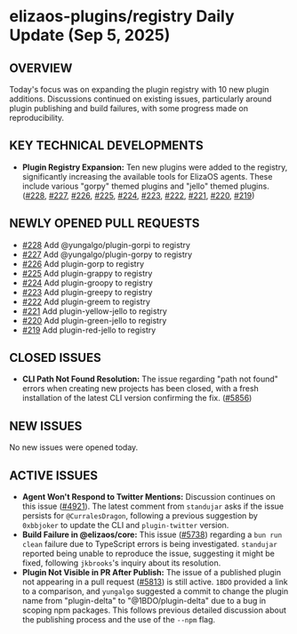 # elizaos-plugins/registry Daily Update (Sep 5, 2025)
## OVERVIEW 
Today's focus was on expanding the plugin registry with 10 new plugin additions. Discussions continued on existing issues, particularly around plugin publishing and build failures, with some progress made on reproducibility.

## KEY TECHNICAL DEVELOPMENTS

- **Plugin Registry Expansion:** Ten new plugins were added to the registry, significantly increasing the available tools for ElizaOS agents. These include various "gorpy" themed plugins and "jello" themed plugins. ([#228](https://github.com/elizaos-plugins/registry/pull/228), [#227](https://github.com/elizaos-plugins/registry/pull/227), [#226](https://github.com/elizaos-plugins/registry/pull/226), [#225](https://github.com/elizaos-plugins/registry/pull/225), [#224](https://github.com/elizaos-plugins/registry/pull/224), [#223](https://github.com/elizaos-plugins/registry/pull/223), [#222](https://github.com/elizaos-plugins/registry/pull/222), [#221](https://github.com/elizaos-plugins/registry/pull/221), [#220](https://github.com/elizaos-plugins/registry/pull/220), [#219](https://github.com/elizaos-plugins/registry/pull/219))

## NEWLY OPENED PULL REQUESTS
- [#228](https://github.com/elizaos-plugins/registry/pull/228) Add @yungalgo/plugin-gorpi to registry
- [#227](https://github.com/elizaos-plugins/registry/pull/227) Add @yungalgo/plugin-gorpy to registry
- [#226](https://github.com/elizaos-plugins/registry/pull/226) Add plugin-gorp to registry
- [#225](https://github.com/elizaos-plugins/registry/pull/225) Add plugin-grappy to registry
- [#224](https://github.com/elizaos-plugins/registry/pull/224) Add plugin-groopy to registry
- [#223](https://github.com/elizaos-plugins/registry/pull/223) Add plugin-greepy to registry
- [#222](https://github.com/elizaos-plugins/registry/pull/222) Add plugin-greem to registry
- [#221](https://github.com/elizaos-plugins/registry/pull/221) Add plugin-yellow-jello to registry
- [#220](https://github.com/elizaos-plugins/registry/pull/220) Add plugin-green-jello to registry
- [#219](https://github.com/elizaos-plugins/registry/pull/219) Add plugin-red-jello to registry

## CLOSED ISSUES

- **CLI Path Not Found Resolution:** The issue regarding "path not found" errors when creating new projects has been closed, with a fresh installation of the latest CLI version confirming the fix. ([#5856](https://github.com/elizaos-plugins/registry/issues/5856))

## NEW ISSUES

No new issues were opened today.

## ACTIVE ISSUES

- **Agent Won't Respond to Twitter Mentions:** Discussion continues on this issue ([#4921](https://github.com/elizaos-plugins/registry/issues/4921)). The latest comment from `standujar` asks if the issue persists for `@CurralesDragon`, following a previous suggestion by `0xbbjoker` to update the CLI and `plugin-twitter` version.
- **Build Failure in @elizaos/core:** This issue ([#5738](https://github.com/elizaos-plugins/registry/issues/5738)) regarding a `bun run clean` failure due to TypeScript errors is being investigated. `standujar` reported being unable to reproduce the issue, suggesting it might be fixed, following `jkbrooks`'s inquiry about its resolution.
- **Plugin Not Visible in PR After Publish:** The issue of a published plugin not appearing in a pull request ([#5813](https://github.com/elizaos-plugins/registry/issues/5813)) is still active. `1BDO` provided a link to a comparison, and `yungalgo` suggested a commit to change the plugin name from "plugin-delta" to "@1BDO/plugin-delta" due to a bug in scoping npm packages. This follows previous detailed discussion about the publishing process and the use of the `--npm` flag.